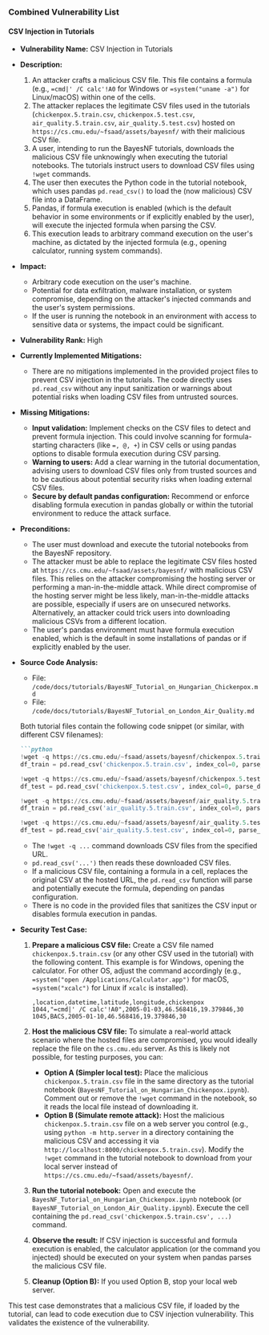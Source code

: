 ### Combined Vulnerability List

#### CSV Injection in Tutorials

*   **Vulnerability Name:** CSV Injection in Tutorials
*   **Description:**
    1.  An attacker crafts a malicious CSV file. This file contains a formula (e.g., `=cmd|' /C calc'!A0` for Windows or `=system("uname -a")` for Linux/macOS) within one of the cells.
    2.  The attacker replaces the legitimate CSV files used in the tutorials (`chickenpox.5.train.csv`, `chickenpox.5.test.csv`, `air_quality.5.train.csv`, `air_quality.5.test.csv`) hosted on `https://cs.cmu.edu/~fsaad/assets/bayesnf/` with their malicious CSV file.
    3.  A user, intending to run the BayesNF tutorials, downloads the malicious CSV file unknowingly when executing the tutorial notebooks. The tutorials instruct users to download CSV files using `!wget` commands.
    4.  The user then executes the Python code in the tutorial notebook, which uses pandas `pd.read_csv()` to load the (now malicious) CSV file into a DataFrame.
    5.  Pandas, if formula execution is enabled (which is the default behavior in some environments or if explicitly enabled by the user), will execute the injected formula when parsing the CSV.
    6.  This execution leads to arbitrary command execution on the user's machine, as dictated by the injected formula (e.g., opening calculator, running system commands).
*   **Impact:**
    -   Arbitrary code execution on the user's machine.
    -   Potential for data exfiltration, malware installation, or system compromise, depending on the attacker's injected commands and the user's system permissions.
    -   If the user is running the notebook in an environment with access to sensitive data or systems, the impact could be significant.
*   **Vulnerability Rank:** High
*   **Currently Implemented Mitigations:**
    -   There are no mitigations implemented in the provided project files to prevent CSV injection in the tutorials. The code directly uses `pd.read_csv` without any input sanitization or warnings about potential risks when loading CSV files from untrusted sources.
*   **Missing Mitigations:**
    -   **Input validation:** Implement checks on the CSV files to detect and prevent formula injection. This could involve scanning for formula-starting characters (like `=, @, +`) in CSV cells or using pandas options to disable formula execution during CSV parsing.
    -   **Warning to users:** Add a clear warning in the tutorial documentation, advising users to download CSV files only from trusted sources and to be cautious about potential security risks when loading external CSV files.
    -   **Secure by default pandas configuration:** Recommend or enforce disabling formula execution in pandas globally or within the tutorial environment to reduce the attack surface.
*   **Preconditions:**
    -   The user must download and execute the tutorial notebooks from the BayesNF repository.
    -   The attacker must be able to replace the legitimate CSV files hosted at `https://cs.cmu.edu/~fsaad/assets/bayesnf/` with malicious CSV files. This relies on the attacker compromising the hosting server or performing a man-in-the-middle attack. While direct compromise of the hosting server might be less likely, man-in-the-middle attacks are possible, especially if users are on unsecured networks. Alternatively, an attacker could trick users into downloading malicious CSVs from a different location.
    -   The user's pandas environment must have formula execution enabled, which is the default in some installations of pandas or if explicitly enabled by the user.
*   **Source Code Analysis:**
    -   File: `/code/docs/tutorials/BayesNF_Tutorial_on_Hungarian_Chickenpox.md`
    -   File: `/code/docs/tutorials/BayesNF_Tutorial_on_London_Air_Quality.md`

    Both tutorial files contain the following code snippet (or similar, with different CSV filenames):

    ```markdown
    ```python
    !wget -q https://cs.cmu.edu/~fsaad/assets/bayesnf/chickenpox.5.train.csv
    df_train = pd.read_csv('chickenpox.5.train.csv', index_col=0, parse_dates=['datetime'])
    ```
    ```python
    !wget -q https://cs.cmu.edu/~fsaad/assets/bayesnf/chickenpox.5.test.csv
    df_test = pd.read_csv('chickenpox.5.test.csv', index_col=0, parse_dates=['datetime'])
    ```
    ```python
    !wget -q https://cs.cmu.edu/~fsaad/assets/bayesnf/air_quality.5.train.csv
    df_train = pd.read_csv('air_quality.5.train.csv', index_col=0, parse_dates=['datetime'])
    ```
    ```python
    !wget -q https://cs.cmu.edu/~fsaad/assets/bayesnf/air_quality.5.test.csv
    df_test = pd.read_csv('air_quality.5.test.csv', index_col=0, parse_dates=['datetime'])
    ```

    -   The `!wget -q ...` command downloads CSV files from the specified URL.
    -   `pd.read_csv('...')` then reads these downloaded CSV files.
    -   If a malicious CSV file, containing a formula in a cell, replaces the original CSV at the hosted URL, the `pd.read_csv` function will parse and potentially execute the formula, depending on pandas configuration.
    -   There is no code in the provided files that sanitizes the CSV input or disables formula execution in pandas.

*   **Security Test Case:**
    1.  **Prepare a malicious CSV file:** Create a CSV file named `chickenpox.5.train.csv` (or any other CSV used in the tutorial) with the following content. This example is for Windows, opening the calculator. For other OS, adjust the command accordingly (e.g., `=system("open /Applications/Calculator.app")` for macOS, `=system("xcalc")` for Linux if `xcalc` is installed).

        ```csv
        ,location,datetime,latitude,longitude,chickenpox
        1044,"=cmd|' /C calc'!A0",2005-01-03,46.568416,19.379846,30
        1045,BACS,2005-01-10,46.568416,19.379846,30
        ```

    2.  **Host the malicious CSV file:**  To simulate a real-world attack scenario where the hosted files are compromised, you would ideally replace the file on the `cs.cmu.edu` server. As this is likely not possible, for testing purposes, you can:
        -   **Option A (Simpler local test):**  Place the malicious `chickenpox.5.train.csv` file in the same directory as the tutorial notebook (`BayesNF_Tutorial_on_Hungarian_Chickenpox.ipynb`). Comment out or remove the `!wget` command in the notebook, so it reads the local file instead of downloading it.
        -   **Option B (Simulate remote attack):**  Host the malicious `chickenpox.5.train.csv` file on a web server you control (e.g., using `python -m http.server` in a directory containing the malicious CSV and accessing it via `http://localhost:8000/chickenpox.5.train.csv`). Modify the `!wget` command in the tutorial notebook to download from your local server instead of `https://cs.cmu.edu/~fsaad/assets/bayesnf/`.

    3.  **Run the tutorial notebook:** Open and execute the `BayesNF_Tutorial_on_Hungarian_Chickenpox.ipynb` notebook (or `BayesNF_Tutorial_on_London_Air_Quality.ipynb`). Execute the cell containing the `pd.read_csv('chickenpox.5.train.csv', ...)` command.

    4.  **Observe the result:** If CSV injection is successful and formula execution is enabled, the calculator application (or the command you injected) should be executed on your system when pandas parses the malicious CSV file.

    5.  **Cleanup (Option B):** If you used Option B, stop your local web server.

This test case demonstrates that a malicious CSV file, if loaded by the tutorial, can lead to code execution due to CSV injection vulnerability. This validates the existence of the vulnerability.